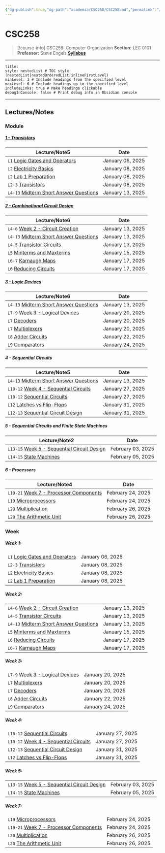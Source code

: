 ```yaml
---
{"dg-publish":true,"dg-path":"academia/CSC258/CSC258.md","permalink":"/academia/csc-258/csc-258/","tags":["course-page","cs","university"],"created":"2025-02-19T16:44:45.220-05:00","updated":"2025-02-27T15:15:23.261-05:00"}
---
```



# CSC258

> [!course-info] <span><span>CSC258: Computer Organization</span></span>
> **Section:** LEC 0101
> **Professor:** Steve Engels
> **[Syllabus](https://q.utoronto.ca/courses/379878/pages/course-information-sheet?module_item_id=6335088)**

---

```table-of-contents
title:
style: nestedList # TOC style (nestedList|nestedOrderedList|inlineFirstLevel)
minLevel: 3 # Include headings from the specified level
maxLevel: 6 # Include headings up to the specified level
includeLinks: true # Make headings clickable
debugInConsole: false # Print debug info in Obsidian console
```

---

## Lectures/Notes

### Module

<h5><span><a data-tooltip-position="top" aria-label="100 Academia/CSC258/1 Transistors/1 - Transistors.md" data-href="100 Academia/CSC258/1 Transistors/1 - Transistors.md" href="100 Academia/CSC258/1 Transistors/1 - Transistors.md" class="internal-link" target="_blank" rel="noopener nofollow">1 - Transistors</a></span></h5><div><table class="dataview table-view-table"><thead class="table-view-thead"><tr class="table-view-tr-header"><th class="table-view-th"><span>Lecture/Note</span><span class="dataview small-text">5</span></th><th class="table-view-th"><span>Date</span></th></tr></thead><tbody class="table-view-tbody"><tr><td><span><code>L1</code> <a data-tooltip-position="top" aria-label="100 Academia/CSC258/1 Transistors/Logic Gates and Operators.md" data-href="100 Academia/CSC258/1 Transistors/Logic Gates and Operators.md" href="100 Academia/CSC258/1 Transistors/Logic Gates and Operators.md" class="internal-link" target="_blank" rel="noopener nofollow">Logic Gates and Operators</a></span></td><td>January 06, 2025</td></tr><tr><td><span><code>L2</code> <a data-tooltip-position="top" aria-label="100 Academia/CSC258/1 Transistors/Electricity Basics.md" data-href="100 Academia/CSC258/1 Transistors/Electricity Basics.md" href="100 Academia/CSC258/1 Transistors/Electricity Basics.md" class="internal-link" target="_blank" rel="noopener nofollow">Electricity Basics</a></span></td><td>January 08, 2025</td></tr><tr><td><span><code>L2</code> <a data-tooltip-position="top" aria-label="100 Academia/CSC258/1 Transistors/Lab 1 Preparation.md" data-href="100 Academia/CSC258/1 Transistors/Lab 1 Preparation.md" href="100 Academia/CSC258/1 Transistors/Lab 1 Preparation.md" class="internal-link" target="_blank" rel="noopener nofollow">Lab 1 Preparation</a></span></td><td>January 08, 2025</td></tr><tr><td><span><code>L2-3</code> <a data-tooltip-position="top" aria-label="100 Academia/CSC258/1 Transistors/Transistors.md" data-href="100 Academia/CSC258/1 Transistors/Transistors.md" href="100 Academia/CSC258/1 Transistors/Transistors.md" class="internal-link" target="_blank" rel="noopener nofollow">Transistors</a></span></td><td>January 08, 2025</td></tr><tr><td><span><code>L4-13</code> <a data-tooltip-position="top" aria-label="100 Academia/CSC258/1 Transistors/Midterm Short Answer Questions.md" data-href="100 Academia/CSC258/1 Transistors/Midterm Short Answer Questions.md" href="100 Academia/CSC258/1 Transistors/Midterm Short Answer Questions.md" class="internal-link" target="_blank" rel="noopener nofollow">Midterm Short Answer Questions</a></span></td><td>January 13, 2025</td></tr></tbody></table></div><h5><span><a data-tooltip-position="top" aria-label="100 Academia/CSC258/2 Combinational Circuit Creation/2 - Combinational Circuit Design.md" data-href="100 Academia/CSC258/2 Combinational Circuit Creation/2 - Combinational Circuit Design.md" href="100 Academia/CSC258/2 Combinational Circuit Creation/2 - Combinational Circuit Design.md" class="internal-link" target="_blank" rel="noopener nofollow">2 - Combinational Circuit Design</a></span></h5><div><table class="dataview table-view-table"><thead class="table-view-thead"><tr class="table-view-tr-header"><th class="table-view-th"><span>Lecture/Note</span><span class="dataview small-text">6</span></th><th class="table-view-th"><span>Date</span></th></tr></thead><tbody class="table-view-tbody"><tr><td><span><code>L4-6</code> <a data-tooltip-position="top" aria-label="100 Academia/CSC258/2 Combinational Circuit Creation/Week 2 - Circuit Creation.md" data-href="100 Academia/CSC258/2 Combinational Circuit Creation/Week 2 - Circuit Creation.md" href="100 Academia/CSC258/2 Combinational Circuit Creation/Week 2 - Circuit Creation.md" class="internal-link" target="_blank" rel="noopener nofollow">Week 2 - Circuit Creation</a></span></td><td>January 13, 2025</td></tr><tr><td><span><code>L4-13</code> <a data-tooltip-position="top" aria-label="100 Academia/CSC258/1 Transistors/Midterm Short Answer Questions.md" data-href="100 Academia/CSC258/1 Transistors/Midterm Short Answer Questions.md" href="100 Academia/CSC258/1 Transistors/Midterm Short Answer Questions.md" class="internal-link" target="_blank" rel="noopener nofollow">Midterm Short Answer Questions</a></span></td><td>January 13, 2025</td></tr><tr><td><span><code>L4-5</code> <a data-tooltip-position="top" aria-label="100 Academia/CSC258/2 Combinational Circuit Creation/Transistor Circuits.md" data-href="100 Academia/CSC258/2 Combinational Circuit Creation/Transistor Circuits.md" href="100 Academia/CSC258/2 Combinational Circuit Creation/Transistor Circuits.md" class="internal-link" target="_blank" rel="noopener nofollow">Transistor Circuits</a></span></td><td>January 13, 2025</td></tr><tr><td><span><code>L5</code> <a data-tooltip-position="top" aria-label="100 Academia/CSC258/2 Combinational Circuit Creation/Minterms and Maxterms.md" data-href="100 Academia/CSC258/2 Combinational Circuit Creation/Minterms and Maxterms.md" href="100 Academia/CSC258/2 Combinational Circuit Creation/Minterms and Maxterms.md" class="internal-link" target="_blank" rel="noopener nofollow">Minterms and Maxterms</a></span></td><td>January 15, 2025</td></tr><tr><td><span><code>L6-7</code> <a data-tooltip-position="top" aria-label="100 Academia/CSC258/2 Combinational Circuit Creation/Karnaugh Maps.md" data-href="100 Academia/CSC258/2 Combinational Circuit Creation/Karnaugh Maps.md" href="100 Academia/CSC258/2 Combinational Circuit Creation/Karnaugh Maps.md" class="internal-link" target="_blank" rel="noopener nofollow">Karnaugh Maps</a></span></td><td>January 17, 2025</td></tr><tr><td><span><code>L6</code> <a data-tooltip-position="top" aria-label="100 Academia/CSC258/2 Combinational Circuit Creation/Reducing Circuits.md" data-href="100 Academia/CSC258/2 Combinational Circuit Creation/Reducing Circuits.md" href="100 Academia/CSC258/2 Combinational Circuit Creation/Reducing Circuits.md" class="internal-link" target="_blank" rel="noopener nofollow">Reducing Circuits</a></span></td><td>January 17, 2025</td></tr></tbody></table></div><h5><span><a data-tooltip-position="top" aria-label="100 Academia/CSC258/3 Logic Devices/3 - Logic Devices.md" data-href="100 Academia/CSC258/3 Logic Devices/3 - Logic Devices.md" href="100 Academia/CSC258/3 Logic Devices/3 - Logic Devices.md" class="internal-link" target="_blank" rel="noopener nofollow">3 - Logic Devices</a></span></h5><div><table class="dataview table-view-table"><thead class="table-view-thead"><tr class="table-view-tr-header"><th class="table-view-th"><span>Lecture/Note</span><span class="dataview small-text">6</span></th><th class="table-view-th"><span>Date</span></th></tr></thead><tbody class="table-view-tbody"><tr><td><span><code>L4-13</code> <a data-tooltip-position="top" aria-label="100 Academia/CSC258/1 Transistors/Midterm Short Answer Questions.md" data-href="100 Academia/CSC258/1 Transistors/Midterm Short Answer Questions.md" href="100 Academia/CSC258/1 Transistors/Midterm Short Answer Questions.md" class="internal-link" target="_blank" rel="noopener nofollow">Midterm Short Answer Questions</a></span></td><td>January 13, 2025</td></tr><tr><td><span><code>L7-9</code> <a data-tooltip-position="top" aria-label="100 Academia/CSC258/3 Logic Devices/Week 3 - Logical Devices.md" data-href="100 Academia/CSC258/3 Logic Devices/Week 3 - Logical Devices.md" href="100 Academia/CSC258/3 Logic Devices/Week 3 - Logical Devices.md" class="internal-link" target="_blank" rel="noopener nofollow">Week 3 - Logical Devices</a></span></td><td>January 20, 2025</td></tr><tr><td><span><code>L7</code> <a data-tooltip-position="top" aria-label="100 Academia/CSC258/3 Logic Devices/Decoders.md" data-href="100 Academia/CSC258/3 Logic Devices/Decoders.md" href="100 Academia/CSC258/3 Logic Devices/Decoders.md" class="internal-link" target="_blank" rel="noopener nofollow">Decoders</a></span></td><td>January 20, 2025</td></tr><tr><td><span><code>L7</code> <a data-tooltip-position="top" aria-label="100 Academia/CSC258/3 Logic Devices/Multiplexers.md" data-href="100 Academia/CSC258/3 Logic Devices/Multiplexers.md" href="100 Academia/CSC258/3 Logic Devices/Multiplexers.md" class="internal-link" target="_blank" rel="noopener nofollow">Multiplexers</a></span></td><td>January 20, 2025</td></tr><tr><td><span><code>L8</code> <a data-tooltip-position="top" aria-label="100 Academia/CSC258/3 Logic Devices/Adder Circuits.md" data-href="100 Academia/CSC258/3 Logic Devices/Adder Circuits.md" href="100 Academia/CSC258/3 Logic Devices/Adder Circuits.md" class="internal-link" target="_blank" rel="noopener nofollow">Adder Circuits</a></span></td><td>January 22, 2025</td></tr><tr><td><span><code>L9</code> <a data-tooltip-position="top" aria-label="100 Academia/CSC258/3 Logic Devices/Comparators.md" data-href="100 Academia/CSC258/3 Logic Devices/Comparators.md" href="100 Academia/CSC258/3 Logic Devices/Comparators.md" class="internal-link" target="_blank" rel="noopener nofollow">Comparators</a></span></td><td>January 24, 2025</td></tr></tbody></table></div><h5><span>4 - Sequential Circuits</span></h5><div><table class="dataview table-view-table"><thead class="table-view-thead"><tr class="table-view-tr-header"><th class="table-view-th"><span>Lecture/Note</span><span class="dataview small-text">5</span></th><th class="table-view-th"><span>Date</span></th></tr></thead><tbody class="table-view-tbody"><tr><td><span><code>L4-13</code> <a data-tooltip-position="top" aria-label="100 Academia/CSC258/1 Transistors/Midterm Short Answer Questions.md" data-href="100 Academia/CSC258/1 Transistors/Midterm Short Answer Questions.md" href="100 Academia/CSC258/1 Transistors/Midterm Short Answer Questions.md" class="internal-link" target="_blank" rel="noopener nofollow">Midterm Short Answer Questions</a></span></td><td>January 13, 2025</td></tr><tr><td><span><code>L10-12</code> <a data-tooltip-position="top" aria-label="100 Academia/CSC258/4 Sequential Circuits/Week 4 - Sequential Circuits.md" data-href="100 Academia/CSC258/4 Sequential Circuits/Week 4 - Sequential Circuits.md" href="100 Academia/CSC258/4 Sequential Circuits/Week 4 - Sequential Circuits.md" class="internal-link" target="_blank" rel="noopener nofollow">Week 4 - Sequential Circuits</a></span></td><td>January 27, 2025</td></tr><tr><td><span><code>L10-12</code> <a data-tooltip-position="top" aria-label="100 Academia/CSC258/4 Sequential Circuits/Sequential Circuits.md" data-href="100 Academia/CSC258/4 Sequential Circuits/Sequential Circuits.md" href="100 Academia/CSC258/4 Sequential Circuits/Sequential Circuits.md" class="internal-link" target="_blank" rel="noopener nofollow">Sequential Circuits</a></span></td><td>January 27, 2025</td></tr><tr><td><span><code>L12</code> <a data-tooltip-position="top" aria-label="100 Academia/CSC258/4 Sequential Circuits/Latches vs Flip-Flops.md" data-href="100 Academia/CSC258/4 Sequential Circuits/Latches vs Flip-Flops.md" href="100 Academia/CSC258/4 Sequential Circuits/Latches vs Flip-Flops.md" class="internal-link" target="_blank" rel="noopener nofollow">Latches vs Flip-Flops</a></span></td><td>January 31, 2025</td></tr><tr><td><span><code>L12-13</code> <a data-tooltip-position="top" aria-label="100 Academia/CSC258/4 Sequential Circuits/Sequential Circuit Design.md" data-href="100 Academia/CSC258/4 Sequential Circuits/Sequential Circuit Design.md" href="100 Academia/CSC258/4 Sequential Circuits/Sequential Circuit Design.md" class="internal-link" target="_blank" rel="noopener nofollow">Sequential Circuit Design</a></span></td><td>January 31, 2025</td></tr></tbody></table></div><h5><span>5 - Sequential Circuits and Finite State Machines</span></h5><div><table class="dataview table-view-table"><thead class="table-view-thead"><tr class="table-view-tr-header"><th class="table-view-th"><span>Lecture/Note</span><span class="dataview small-text">2</span></th><th class="table-view-th"><span>Date</span></th></tr></thead><tbody class="table-view-tbody"><tr><td><span><code>L13-15</code> <a data-tooltip-position="top" aria-label="100 Academia/CSC258/5 Sequential Circuits and Finite State Machines/Week 5 - Sequential Circuit Design.md" data-href="100 Academia/CSC258/5 Sequential Circuits and Finite State Machines/Week 5 - Sequential Circuit Design.md" href="100 Academia/CSC258/5 Sequential Circuits and Finite State Machines/Week 5 - Sequential Circuit Design.md" class="internal-link" target="_blank" rel="noopener nofollow">Week 5 - Sequential Circuit Design</a></span></td><td>February 03, 2025</td></tr><tr><td><span><code>L14-15</code> <a data-tooltip-position="top" aria-label="100 Academia/CSC258/5 Sequential Circuits and Finite State Machines/State Machines.md" data-href="100 Academia/CSC258/5 Sequential Circuits and Finite State Machines/State Machines.md" href="100 Academia/CSC258/5 Sequential Circuits and Finite State Machines/State Machines.md" class="internal-link" target="_blank" rel="noopener nofollow">State Machines</a></span></td><td>February 05, 2025</td></tr></tbody></table></div><h5><span>6 - Processors</span></h5><div><table class="dataview table-view-table"><thead class="table-view-thead"><tr class="table-view-tr-header"><th class="table-view-th"><span>Lecture/Note</span><span class="dataview small-text">4</span></th><th class="table-view-th"><span>Date</span></th></tr></thead><tbody class="table-view-tbody"><tr><td><span><code>L19-21</code> <a data-tooltip-position="top" aria-label="100 Academia/CSC258/6 Processors/Week 7 - Processor Components.md" data-href="100 Academia/CSC258/6 Processors/Week 7 - Processor Components.md" href="100 Academia/CSC258/6 Processors/Week 7 - Processor Components.md" class="internal-link" target="_blank" rel="noopener nofollow">Week 7 - Processor Components</a></span></td><td>February 24, 2025</td></tr><tr><td><span><code>L19</code> <a data-tooltip-position="top" aria-label="100 Academia/CSC258/6 Processors/Microprocessors.md" data-href="100 Academia/CSC258/6 Processors/Microprocessors.md" href="100 Academia/CSC258/6 Processors/Microprocessors.md" class="internal-link" target="_blank" rel="noopener nofollow">Microprocessors</a></span></td><td>February 24, 2025</td></tr><tr><td><span><code>L20</code> <a data-tooltip-position="top" aria-label="100 Academia/CSC258/6 Processors/Multiplication.md" data-href="100 Academia/CSC258/6 Processors/Multiplication.md" href="100 Academia/CSC258/6 Processors/Multiplication.md" class="internal-link" target="_blank" rel="noopener nofollow">Multiplication</a></span></td><td>February 26, 2025</td></tr><tr><td><span><code>L20</code> <a data-tooltip-position="top" aria-label="100 Academia/CSC258/6 Processors/The Arithmetic Unit.md" data-href="100 Academia/CSC258/6 Processors/The Arithmetic Unit.md" href="100 Academia/CSC258/6 Processors/The Arithmetic Unit.md" class="internal-link" target="_blank" rel="noopener nofollow">The Arithmetic Unit</a></span></td><td>February 26, 2025</td></tr></tbody></table></div>

### Week

<h5><span>Week 1:</span></h5><div><table class="dataview table-view-table"><thead class="table-view-thead"><tr class="table-view-tr-header"></tr></thead><tbody class="table-view-tbody"><tr><td><span><code>L1</code> <a data-tooltip-position="top" aria-label="100 Academia/CSC258/1 Transistors/Logic Gates and Operators.md" data-href="100 Academia/CSC258/1 Transistors/Logic Gates and Operators.md" href="100 Academia/CSC258/1 Transistors/Logic Gates and Operators.md" class="internal-link" target="_blank" rel="noopener nofollow">Logic Gates and Operators</a></span></td><td>January 06, 2025</td></tr><tr><td><span><code>L2-3</code> <a data-tooltip-position="top" aria-label="100 Academia/CSC258/1 Transistors/Transistors.md" data-href="100 Academia/CSC258/1 Transistors/Transistors.md" href="100 Academia/CSC258/1 Transistors/Transistors.md" class="internal-link" target="_blank" rel="noopener nofollow">Transistors</a></span></td><td>January 08, 2025</td></tr><tr><td><span><code>L2</code> <a data-tooltip-position="top" aria-label="100 Academia/CSC258/1 Transistors/Electricity Basics.md" data-href="100 Academia/CSC258/1 Transistors/Electricity Basics.md" href="100 Academia/CSC258/1 Transistors/Electricity Basics.md" class="internal-link" target="_blank" rel="noopener nofollow">Electricity Basics</a></span></td><td>January 08, 2025</td></tr><tr><td><span><code>L2</code> <a data-tooltip-position="top" aria-label="100 Academia/CSC258/1 Transistors/Lab 1 Preparation.md" data-href="100 Academia/CSC258/1 Transistors/Lab 1 Preparation.md" href="100 Academia/CSC258/1 Transistors/Lab 1 Preparation.md" class="internal-link" target="_blank" rel="noopener nofollow">Lab 1 Preparation</a></span></td><td>January 08, 2025</td></tr></tbody></table></div><h5><span>Week 2:</span></h5><div><table class="dataview table-view-table"><thead class="table-view-thead"><tr class="table-view-tr-header"></tr></thead><tbody class="table-view-tbody"><tr><td><span><code>L4-6</code> <a data-tooltip-position="top" aria-label="100 Academia/CSC258/2 Combinational Circuit Creation/Week 2 - Circuit Creation.md" data-href="100 Academia/CSC258/2 Combinational Circuit Creation/Week 2 - Circuit Creation.md" href="100 Academia/CSC258/2 Combinational Circuit Creation/Week 2 - Circuit Creation.md" class="internal-link" target="_blank" rel="noopener nofollow">Week 2 - Circuit Creation</a></span></td><td>January 13, 2025</td></tr><tr><td><span><code>L4-5</code> <a data-tooltip-position="top" aria-label="100 Academia/CSC258/2 Combinational Circuit Creation/Transistor Circuits.md" data-href="100 Academia/CSC258/2 Combinational Circuit Creation/Transistor Circuits.md" href="100 Academia/CSC258/2 Combinational Circuit Creation/Transistor Circuits.md" class="internal-link" target="_blank" rel="noopener nofollow">Transistor Circuits</a></span></td><td>January 13, 2025</td></tr><tr><td><span><code>L4-13</code> <a data-tooltip-position="top" aria-label="100 Academia/CSC258/1 Transistors/Midterm Short Answer Questions.md" data-href="100 Academia/CSC258/1 Transistors/Midterm Short Answer Questions.md" href="100 Academia/CSC258/1 Transistors/Midterm Short Answer Questions.md" class="internal-link" target="_blank" rel="noopener nofollow">Midterm Short Answer Questions</a></span></td><td>January 13, 2025</td></tr><tr><td><span><code>L5</code> <a data-tooltip-position="top" aria-label="100 Academia/CSC258/2 Combinational Circuit Creation/Minterms and Maxterms.md" data-href="100 Academia/CSC258/2 Combinational Circuit Creation/Minterms and Maxterms.md" href="100 Academia/CSC258/2 Combinational Circuit Creation/Minterms and Maxterms.md" class="internal-link" target="_blank" rel="noopener nofollow">Minterms and Maxterms</a></span></td><td>January 15, 2025</td></tr><tr><td><span><code>L6</code> <a data-tooltip-position="top" aria-label="100 Academia/CSC258/2 Combinational Circuit Creation/Reducing Circuits.md" data-href="100 Academia/CSC258/2 Combinational Circuit Creation/Reducing Circuits.md" href="100 Academia/CSC258/2 Combinational Circuit Creation/Reducing Circuits.md" class="internal-link" target="_blank" rel="noopener nofollow">Reducing Circuits</a></span></td><td>January 17, 2025</td></tr><tr><td><span><code>L6-7</code> <a data-tooltip-position="top" aria-label="100 Academia/CSC258/2 Combinational Circuit Creation/Karnaugh Maps.md" data-href="100 Academia/CSC258/2 Combinational Circuit Creation/Karnaugh Maps.md" href="100 Academia/CSC258/2 Combinational Circuit Creation/Karnaugh Maps.md" class="internal-link" target="_blank" rel="noopener nofollow">Karnaugh Maps</a></span></td><td>January 17, 2025</td></tr></tbody></table></div><h5><span>Week 3:</span></h5><div><table class="dataview table-view-table"><thead class="table-view-thead"><tr class="table-view-tr-header"></tr></thead><tbody class="table-view-tbody"><tr><td><span><code>L7-9</code> <a data-tooltip-position="top" aria-label="100 Academia/CSC258/3 Logic Devices/Week 3 - Logical Devices.md" data-href="100 Academia/CSC258/3 Logic Devices/Week 3 - Logical Devices.md" href="100 Academia/CSC258/3 Logic Devices/Week 3 - Logical Devices.md" class="internal-link" target="_blank" rel="noopener nofollow">Week 3 - Logical Devices</a></span></td><td>January 20, 2025</td></tr><tr><td><span><code>L7</code> <a data-tooltip-position="top" aria-label="100 Academia/CSC258/3 Logic Devices/Multiplexers.md" data-href="100 Academia/CSC258/3 Logic Devices/Multiplexers.md" href="100 Academia/CSC258/3 Logic Devices/Multiplexers.md" class="internal-link" target="_blank" rel="noopener nofollow">Multiplexers</a></span></td><td>January 20, 2025</td></tr><tr><td><span><code>L7</code> <a data-tooltip-position="top" aria-label="100 Academia/CSC258/3 Logic Devices/Decoders.md" data-href="100 Academia/CSC258/3 Logic Devices/Decoders.md" href="100 Academia/CSC258/3 Logic Devices/Decoders.md" class="internal-link" target="_blank" rel="noopener nofollow">Decoders</a></span></td><td>January 20, 2025</td></tr><tr><td><span><code>L8</code> <a data-tooltip-position="top" aria-label="100 Academia/CSC258/3 Logic Devices/Adder Circuits.md" data-href="100 Academia/CSC258/3 Logic Devices/Adder Circuits.md" href="100 Academia/CSC258/3 Logic Devices/Adder Circuits.md" class="internal-link" target="_blank" rel="noopener nofollow">Adder Circuits</a></span></td><td>January 22, 2025</td></tr><tr><td><span><code>L9</code> <a data-tooltip-position="top" aria-label="100 Academia/CSC258/3 Logic Devices/Comparators.md" data-href="100 Academia/CSC258/3 Logic Devices/Comparators.md" href="100 Academia/CSC258/3 Logic Devices/Comparators.md" class="internal-link" target="_blank" rel="noopener nofollow">Comparators</a></span></td><td>January 24, 2025</td></tr></tbody></table></div><h5><span>Week 4:</span></h5><div><table class="dataview table-view-table"><thead class="table-view-thead"><tr class="table-view-tr-header"></tr></thead><tbody class="table-view-tbody"><tr><td><span><code>L10-12</code> <a data-tooltip-position="top" aria-label="100 Academia/CSC258/4 Sequential Circuits/Sequential Circuits.md" data-href="100 Academia/CSC258/4 Sequential Circuits/Sequential Circuits.md" href="100 Academia/CSC258/4 Sequential Circuits/Sequential Circuits.md" class="internal-link" target="_blank" rel="noopener nofollow">Sequential Circuits</a></span></td><td>January 27, 2025</td></tr><tr><td><span><code>L10-12</code> <a data-tooltip-position="top" aria-label="100 Academia/CSC258/4 Sequential Circuits/Week 4 - Sequential Circuits.md" data-href="100 Academia/CSC258/4 Sequential Circuits/Week 4 - Sequential Circuits.md" href="100 Academia/CSC258/4 Sequential Circuits/Week 4 - Sequential Circuits.md" class="internal-link" target="_blank" rel="noopener nofollow">Week 4 - Sequential Circuits</a></span></td><td>January 27, 2025</td></tr><tr><td><span><code>L12-13</code> <a data-tooltip-position="top" aria-label="100 Academia/CSC258/4 Sequential Circuits/Sequential Circuit Design.md" data-href="100 Academia/CSC258/4 Sequential Circuits/Sequential Circuit Design.md" href="100 Academia/CSC258/4 Sequential Circuits/Sequential Circuit Design.md" class="internal-link" target="_blank" rel="noopener nofollow">Sequential Circuit Design</a></span></td><td>January 31, 2025</td></tr><tr><td><span><code>L12</code> <a data-tooltip-position="top" aria-label="100 Academia/CSC258/4 Sequential Circuits/Latches vs Flip-Flops.md" data-href="100 Academia/CSC258/4 Sequential Circuits/Latches vs Flip-Flops.md" href="100 Academia/CSC258/4 Sequential Circuits/Latches vs Flip-Flops.md" class="internal-link" target="_blank" rel="noopener nofollow">Latches vs Flip-Flops</a></span></td><td>January 31, 2025</td></tr></tbody></table></div><h5><span>Week 5:</span></h5><div><table class="dataview table-view-table"><thead class="table-view-thead"><tr class="table-view-tr-header"></tr></thead><tbody class="table-view-tbody"><tr><td><span><code>L13-15</code> <a data-tooltip-position="top" aria-label="100 Academia/CSC258/5 Sequential Circuits and Finite State Machines/Week 5 - Sequential Circuit Design.md" data-href="100 Academia/CSC258/5 Sequential Circuits and Finite State Machines/Week 5 - Sequential Circuit Design.md" href="100 Academia/CSC258/5 Sequential Circuits and Finite State Machines/Week 5 - Sequential Circuit Design.md" class="internal-link" target="_blank" rel="noopener nofollow">Week 5 - Sequential Circuit Design</a></span></td><td>February 03, 2025</td></tr><tr><td><span><code>L14-15</code> <a data-tooltip-position="top" aria-label="100 Academia/CSC258/5 Sequential Circuits and Finite State Machines/State Machines.md" data-href="100 Academia/CSC258/5 Sequential Circuits and Finite State Machines/State Machines.md" href="100 Academia/CSC258/5 Sequential Circuits and Finite State Machines/State Machines.md" class="internal-link" target="_blank" rel="noopener nofollow">State Machines</a></span></td><td>February 05, 2025</td></tr></tbody></table></div><h5><span>Week 7:</span></h5><div><table class="dataview table-view-table"><thead class="table-view-thead"><tr class="table-view-tr-header"></tr></thead><tbody class="table-view-tbody"><tr><td><span><code>L19</code> <a data-tooltip-position="top" aria-label="100 Academia/CSC258/6 Processors/Microprocessors.md" data-href="100 Academia/CSC258/6 Processors/Microprocessors.md" href="100 Academia/CSC258/6 Processors/Microprocessors.md" class="internal-link" target="_blank" rel="noopener nofollow">Microprocessors</a></span></td><td>February 24, 2025</td></tr><tr><td><span><code>L19-21</code> <a data-tooltip-position="top" aria-label="100 Academia/CSC258/6 Processors/Week 7 - Processor Components.md" data-href="100 Academia/CSC258/6 Processors/Week 7 - Processor Components.md" href="100 Academia/CSC258/6 Processors/Week 7 - Processor Components.md" class="internal-link" target="_blank" rel="noopener nofollow">Week 7 - Processor Components</a></span></td><td>February 24, 2025</td></tr><tr><td><span><code>L20</code> <a data-tooltip-position="top" aria-label="100 Academia/CSC258/6 Processors/Multiplication.md" data-href="100 Academia/CSC258/6 Processors/Multiplication.md" href="100 Academia/CSC258/6 Processors/Multiplication.md" class="internal-link" target="_blank" rel="noopener nofollow">Multiplication</a></span></td><td>February 26, 2025</td></tr><tr><td><span><code>L20</code> <a data-tooltip-position="top" aria-label="100 Academia/CSC258/6 Processors/The Arithmetic Unit.md" data-href="100 Academia/CSC258/6 Processors/The Arithmetic Unit.md" href="100 Academia/CSC258/6 Processors/The Arithmetic Unit.md" class="internal-link" target="_blank" rel="noopener nofollow">The Arithmetic Unit</a></span></td><td>February 26, 2025</td></tr></tbody></table></div>
